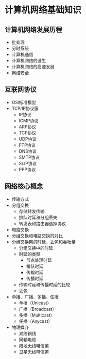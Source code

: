 # 计算机网络基础知识

## 计算机网络发展历程

- 批处理
- 分时系统
- 计算机通信
- 计算机网络的诞生
- 计算机网络的高速发展
- 网络安全

## 互联网协议

- OSI标准模型
- TCP/IP协议簇
  - IP协议
  - ICMP协议
  - ARP协议
  - TCP协议
  - UDP协议
  - FTP协议
  - DNS协议
  - SMTP协议
  - SLIP协议
  - PPP协议

## 网络核心概念

- 传输方式
- 分组交换
  - 存储转发传输
  - 排队时延和分组丢失
  - 转发表和路由器选择协议
- 电路交换
- 分组交换和电路交换的对比
- 分组交换网的时延、丢包和吞吐量
  - 分组交换中的时延
  - 时延的类型
    - 节点处理时延
    - 排队时延
    - 传输时延
    - 传播时延
  - 传输时延和传播时延的比较
  - 丢包
- 单播、广播、多播、任播
  - 单播（Unicast）
  - 广播（Broadcast）
  - 多播（Multicast）
  - 任播（Anycast）
- 物理媒介
  - 双绞铜线
  - 同轴电缆
  - 陆地无线电信道
  - 卫星无线电信道
